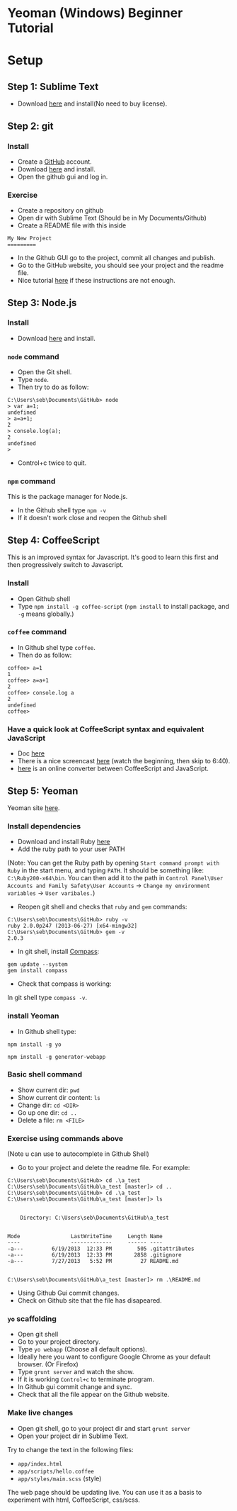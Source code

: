 Yeoman (Windows) Beginner Tutorial
=========

# Setup

## Step 1: Sublime Text

- Download [here](http://www.sublimetext.com/2) and install(No need to buy license).

## Step 2: git

### Install

- Create a [GitHub](https://github.com/) account.
- Download [here](http://windows.github.com/) and install.
- Open the github gui and log in.

### Exercise

- Create a repository on github
- Open dir with Sublime Text (Should be in My Documents/Github)
- Create a README file with this inside
```
My New Project
=========
```
- In the Github GUI go to the project, commit all changes and publish.
- Go to the GitHub website, you should see your project and the readme file.
- Nice tutorial [here](https://help.github.com/articles/create-a-repo) if these instructions are not enough.

## Step 3: Node.js

### Install

- Download [here](http://nodejs.org/) and install.

### `node` command

- Open the Git shell.
- Type `node`.
- Then try to do as follow:

```
C:\Users\seb\Documents\GitHub> node
> var a=1;
undefined
> a=a+1;
2
> console.log(a);
2
undefined
>
```
- Control+c twice to quit.

### `npm` command

This is the package manager for Node.js.

- In the Github shell type `npm -v`
- If it doesn't work close and reopen the Github shell
 
## Step 4: CoffeeScript

This is an improved syntax for Javascript. It's good to learn this first and then progressively switch to Javascript.

### Install
- Open Github shell
- Type `npm install -g coffee-script` (`npm install` to install package, and `-g` means globally.)

### `coffee` command

- In Github shel type `coffee`.
- Then do as follow:

```
coffee> a=1
1
coffee> a=a+1
2
coffee> console.log a
2
undefined
coffee>
```

### Have a quick look at CoffeeScript syntax and equivalent JavaScript

- Doc [here](http://coffeescript.org/)
- There is a nice screencast [here](http://screencasts.org/episodes/introduction-to-coffeescript) (watch the beginning, then skip to 6:40).
- [here](http://js2coffee.org/) is an online converter between CoffeeScript and JavaScript.  

## Step 5: Yeoman

Yeoman site [here](http://yeoman.io/).

### Install dependencies

- Download and install Ruby [here](http://rubyinstaller.org/downloads/)
- Add the ruby path to your user PATH 

(Note: You can get the Ruby path by opening `Start command prompt with Ruby` in the start menu,
and typing `PATH`. It should be something like: `C:\Ruby200-x64\bin`. You can then add it to the path
in `Control Panel\User Accounts and Family Safety\User Accounts` -> `Change my environment variables` ->
 `User varibales.`)

- Reopen git shell and checks that `ruby` and `gem` commands: 

```
C:\Users\seb\Documents\GitHub> ruby -v
ruby 2.0.0p247 (2013-06-27) [x64-mingw32]
C:\Users\seb\Documents\GitHub> gem -v
2.0.3
```

- In git shell, install [Compass](http://compass-style.org/):

```
gem update --system
gem install compass
```

- Check that compass is working:

In git shell type `compass -v`.

### install Yeoman

- In Github shell type:

```
npm install -g yo

npm install -g generator-webapp
```

### Basic shell command

- Show current dir: `pwd`
- Show current dir content: `ls`
- Change dir: `cd <DIR>`
- Go up one dir: `cd ..`
- Delete a file: `rm <FILE>` 

### Exercise using commands above

(Note u can use <TAB> to autocomplete in Github Shell)

- Go to your project and delete the readme file. For example:

```
C:\Users\seb\Documents\GitHub> cd .\a_test
C:\Users\seb\Documents\GitHub\a_test [master]> cd ..
C:\Users\seb\Documents\GitHub> cd .\a_test
C:\Users\seb\Documents\GitHub\a_test [master]> ls


    Directory: C:\Users\seb\Documents\GitHub\a_test


Mode                LastWriteTime     Length Name
----                -------------     ------ ----
-a---         6/19/2013  12:33 PM        505 .gitattributes
-a---         6/19/2013  12:33 PM       2858 .gitignore
-a---         7/27/2013   5:52 PM         27 README.md


C:\Users\seb\Documents\GitHub\a_test [master]> rm .\README.md
```

- Using Github Gui commit changes.
- Check on Github site that the file has disapeared.

### `yo` scaffolding

- Open git shell
- Go to your project directory.
- Type `yo webapp` (Choose all default options).
- Ideally here you want to configure Google Chrome as your default browser. (Or Firefox)
- Type `grunt server` and watch the show.
- If it is working `Control+c` to terminate program.
- In Github gui commit change and sync.
- Check that all the file appear on the Github website.

### Make live changes

- Open git shell, go to your project dir and start `grunt server`
- Open your project dir in Sublime Text.

Try to change the text in the following files:

- `app/index.html`
- `app/scripts/hello.coffee`
- `app/styles/main.scss` (style)

The web page should be updating live. You can use it as a basis to experiment with html, CoffeeScript, css/scss.




